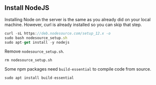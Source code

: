 ## Install NodeJS

Installing Node on the server is the same as you already did on your local machine. However, curl is already installed so you can skip that step.

```js
curl -sL https://deb.nodesource.com/setup_12.x -o
sudo bash nodesource_setup.sh
sudo apt-get install -y nodejs
```

Remove `nodesource_setup.sh`.

```
rm nodesource_setup.sh
```

Some npm packages need `build-essential` to compile code from source.

```js
sudo apt install build-essential
```
